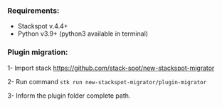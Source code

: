### Requirements:
- Stackspot v.4.4+
- Python v3.9+ (python3 available in terminal)

### Plugin migration:

1- Import stack https://github.com/stack-spot/new-stackspot-migrator

2- Run command `stk run new-stackspot-migrator/plugin-migrator`

3- Inform the plugin folder complete path.

